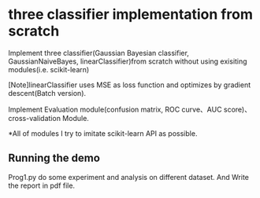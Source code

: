 <h1>three classifier implementation from scratch</h1>
<p>Implement three classifier(Gaussian Bayesian classifier, GaussianNaiveBayes, linearClassifier)from scratch without using exisiting modules(i.e. scikit-learn)</p>
<p>[Note]linearClassifier uses MSE as loss function and optimizes by gradient descent(Batch version).</p>

<p>Implement Evaluation module(confusion matrix, ROC curve、AUC score)、cross-validation Module.</p>

<p>*All of modules I try to imitate scikit-learn API as possible.</p>

<h2> Running the demo </h2>
<p>Prog1.py do some experiment and analysis on different dataset. And Write the report in pdf file.</p>

